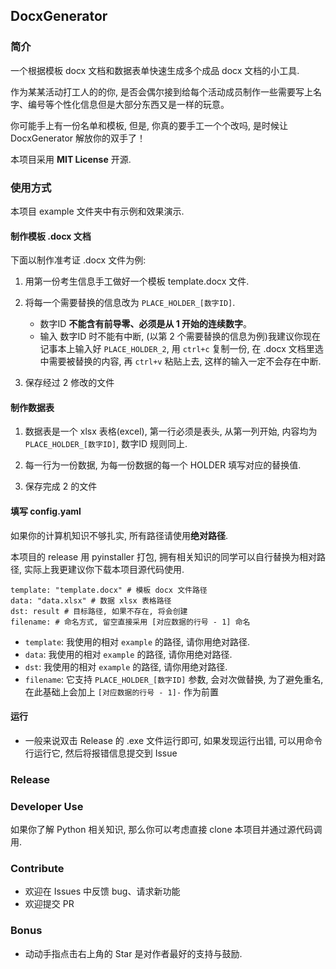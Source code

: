 ## DocxGenerator


### 简介

一个根据模板 docx 文档和数据表单快速生成多个成品 docx 文档的小工具.

作为某某活动打工人的的你, 是否会偶尔接到给每个活动成员制作一些需要写上名字、编号等个性化信息但是大部分东西又是一样的玩意。

你可能手上有一份名单和模板, 但是, 你真的要手工一个个改吗, 是时候让 DocxGenerator 解放你的双手了！

本项目采用 **MIT License** 开源.

### 使用方式

本项目 example 文件夹中有示例和效果演示.

#### 制作模板 .docx 文档

下面以制作准考证 .docx 文件为例:

1. 用第一份考生信息手工做好一个模板 template.docx 文件.

2. 将每一个需要替换的信息改为 `PLACE_HOLDER_[数字ID]`.
    - 数字ID **不能含有前导零、必须是从 1 开始的连续数字**。
    - 输入 数字ID 时不能有中断, (以第 2 个需要替换的信息为例)我建议你现在记事本上输入好 `PLACE_HOLDER_2`, 用 `ctrl+c` 复制一份, 在 .docx 文档里选中需要被替换的内容, 再 `ctrl+v` 粘贴上去, 这样的输入一定不会存在中断.

3. 保存经过 2 修改的文件 

#### 制作数据表

1. 数据表是一个 xlsx 表格(excel), 第一行必须是表头, 从第一列开始, 内容均为 `PLACE_HOLDER_[数字ID]`, 数字ID 规则同上.

2. 每一行为一份数据, 为每一份数据的每一个 HOLDER 填写对应的替换值.

3. 保存完成 2 的文件

#### 填写 config.yaml

如果你的计算机知识不够扎实, 所有路径请使用**绝对路径**.

本项目的 release 用 pyinstaller 打包, 拥有相关知识的同学可以自行替换为相对路径, 实际上我更建议你下载本项目源代码使用.

```
template: "template.docx" # 模板 docx 文件路径
data: "data.xlsx" # 数据 xlsx 表格路径
dst: result # 目标路径, 如果不存在, 将会创建
filename: # 命名方式, 留空直接采用 [对应数据的行号 - 1] 命名
```

- `template`: 我使用的相对 `example` 的路径, 请你用绝对路径.
- `data`: 我使用的相对 `example` 的路径, 请你用绝对路径.
- `dst`: 我使用的相对 `example` 的路径, 请你用绝对路径.
- `filename`: 它支持 `PLACE_HOLDER_[数字ID]` 参数, 会对次做替换, 为了避免重名, 在此基础上会加上 `[对应数据的行号 - 1]-` 作为前置

#### 运行

- 一般来说双击 Release 的 .exe 文件运行即可, 如果发现运行出错, 可以用命令行运行它, 然后将报错信息提交到 Issue

### Release


### Developer Use

如果你了解 Python 相关知识, 那么你可以考虑直接 clone 本项目并通过源代码调用.

### Contribute

- 欢迎在 Issues 中反馈 bug、请求新功能
- 欢迎提交 PR

### Bonus

- 动动手指点击右上角的 Star 是对作者最好的支持与鼓励.